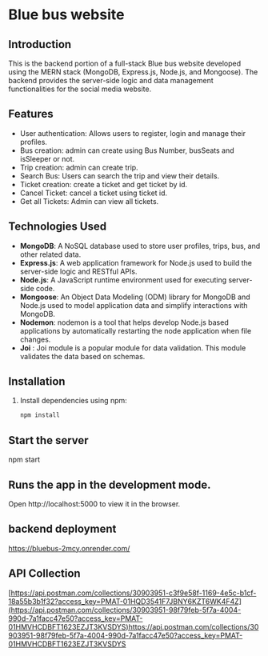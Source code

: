 # Blue bus website

## Introduction

This is the backend portion of a full-stack Blue bus website developed using the MERN stack (MongoDB, Express.js, Node.js, and Mongoose).
The backend provides the server-side logic and data management functionalities for the social media website.

## Features

- User authentication: Allows users to register, login and manage their profiles.
- Bus creation: admin can create using Bus Number, busSeats and isSleeper or not.
- Trip creation: admin can create trip.
- Search Bus: Users can search the trip and view their details.
- Ticket creation: create a ticket and get ticket by id.
- Cancel Ticket: cancel a ticket using ticket id.
- Get all Tickets: Admin can view all tickets.

## Technologies Used

- **MongoDB**: A NoSQL database used to store user profiles, trips, bus, and other related data.
- **Express.js**: A web application framework for Node.js used to build the server-side logic and RESTful APIs.
- **Node.js**: A JavaScript runtime environment used for executing server-side code.
- **Mongoose**: An Object Data Modeling (ODM) library for MongoDB and Node.js used to model application data and simplify interactions with MongoDB.
- **Nodemon**: nodemon is a tool that helps develop Node.js based applications by automatically restarting the node application when file changes.
- **Joi** : Joi module is a popular module for data validation. This module validates the data based on schemas.


## Installation

1. Install dependencies using npm:

   ```bash
   npm install


## Start the server
   npm start
   
## Runs the app in the development mode.
Open http://localhost:5000 to view it in the browser.

## backend deployment

https://bluebus-2mcy.onrender.com/

## API Collection

[https://api.postman.com/collections/30903951-c3f9e58f-1169-4e5c-b1cf-18a55b3b1f32?access_key=PMAT-01HQD3541F7JBNY6KZT6WK4F4Z](https://api.postman.com/collections/30903951-98f79feb-5f7a-4004-990d-7a1facc47e50?access_key=PMAT-01HMVHCDBFT1623EZJT3KVSDYS)https://api.postman.com/collections/30903951-98f79feb-5f7a-4004-990d-7a1facc47e50?access_key=PMAT-01HMVHCDBFT1623EZJT3KVSDYS
